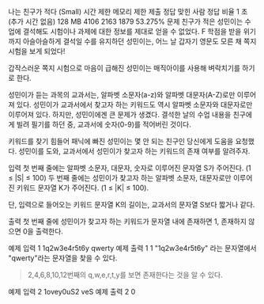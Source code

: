 나는 친구가 적다 (Small)
시간 제한	메모리 제한	제출	정답	맞힌 사람	정답 비율
1 초 (추가 시간 없음)	128 MB	4106	2163	1879	53.275%
문제
친구가 적은 성민이는 수업에 결석해도 시험이나 과제에 대한 정보를 제대로 얻을 수 없었다. F 학점을 받을 위기까지 아슬아슬하게 결석일 수를 유지하던 성민이는, 어느 날 갑자기 영문도 모른 채 쪽지시험을 보게 되었다!

갑작스러운 쪽지 시험으로 마음이 급해진 성민이는 매직아이를 사용해 벼락치기를 하기로 한다.

성민이가 듣는 과목의 교과서는, 알파벳 소문자(a-z)와 알파벳 대문자(A-Z)로만 이루어져 있다. 성민이가 교과서에서 찾고자 하는 키워드도 역시 알파벳 소문자와 대문자로만 이루어져 있다. 하지만, 성민이에겐 큰 문제가 생겼다. 결석한 날의 수업 내용을 친구에게 빌려 필기를 하던 중, 교과서에 숫자(0-9)를 적어버린 것이다.

키워드를 찾기 힘들어 패닉에 빠진 성민이는 몇 안 되는 친구인 당신에게 도움을 요청했다. 성민이를 도와, 교과서에서 성민이가 찾고자 하는 키워드의 존재 여부를 알려주자.

입력
첫 번째 줄에는 알파벳 소문자, 대문자, 숫자로 이루어진 문자열 S가 주어진다. (1 ≤ |S| ≤ 100) 두 번째 줄에는 성민이가 찾고자 하는 알파벳 소문자, 대문자로만 이루어진 키워드 문자열 K가 주어진다. (1 ≤ |K| ≤ 100).

단, 입력으로 들어오는 키워드 문자열 K의 길이는, 교과서의 문자열 S보다 짧거나 같다.

출력
첫 번째 줄에 성민이가 찾고자 하는 키워드가 문자열 내에 존재하면 1, 존재하지 않으면 0을 출력한다.

예제 입력 1 
1q2w3e4r5t6y
qwerty
예제 출력 1 
1
"1q2w3e4r5t6y" 라는 문자열에서 "qwerty"라는 문자열을 찾을 수 있다.

> 2,4,6,8,10,12번째의 q,w,e,r,t,y를 보면 존재한다는 것을 알 수 있다.

예제 입력 2 
1ovey0uS2
veS
예제 출력 2 
0
